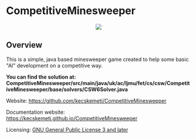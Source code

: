 # CompetitiveMinesweeper
<p align="center">
  <img src="https://raw.githubusercontent.com/kecskemeti/CompetitiveMinesweeper/master/src/main/resources/MineSweeperIcon.png"/>
</p>

## Overview
This is a simple, java based minesweeper game created to help some basic "AI" development on a competitive way.

**You can find the solution at: CompetitiveMinesweeper/src/main/java/uk/ac/ljmu/fet/cs/csw/CompetitiveMinesweeper/base/solvers/CSW6Solver.java**

Website: 
https://github.com/kecskemeti/CompetitiveMinesweeper

Documentation website:
https://kecskemeti.github.io/CompetitiveMinesweeper

Licensing:
[GNU General Public License 3 and later](https://www.gnu.org/licenses/gpl-3.0.en.html)
